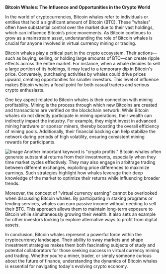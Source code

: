 **Bitcoin Whales: The Influence and Opportunities in the Crypto World**

In the world of cryptocurrencies, Bitcoin whales refer to individuals or entities that hold a significant amount of Bitcoin (BTC). These "whales" often have substantial control over the market due to their vast holdings, which can influence Bitcoin’s price movements. As Bitcoin continues to grow as a mainstream asset, understanding the role of Bitcoin whales is crucial for anyone involved in virtual currency mining or trading.

Bitcoin whales play a critical part in the crypto ecosystem. Their actions—such as buying, selling, or holding large amounts of BTC—can create ripple effects across the entire market. For instance, when a whale decides to sell a large portion of its holdings, it may lead to a temporary dip in Bitcoin's price. Conversely, purchasing activities by whales could drive prices upward, creating opportunities for smaller investors. This level of influence makes Bitcoin whales a focal point for both casual traders and serious crypto enthusiasts.

One key aspect related to Bitcoin whales is their connection with mining profitability. Mining is the process through which new Bitcoins are created and transactions are verified on the blockchain network. While Bitcoin whales do not directly participate in mining operations, their wealth can indirectly impact the industry. For example, they might invest in advanced mining hardware or sponsor miners, thereby boosting the overall efficiency of mining pools. Additionally, their financial backing can help stabilize the network during periods of high volatility, ensuring consistent mining rewards for participants.


![Image](https://github.com/user-attachments/assets/b8266eee-691e-4ee1-99ef-bfa10d234fd4)
Another important keyword is "crypto profits." Bitcoin whales often generate substantial returns from their investments, especially when they time market cycles effectively. They may also engage in arbitrage trading between different exchanges, exploiting price differences to maximize earnings. Such strategies highlight how whales leverage their deep knowledge of the market to optimize their returns while influencing broader trends.

Moreover, the concept of "virtual currency earning" cannot be overlooked when discussing Bitcoin whales. By participating in staking programs or lending services, whales can earn passive income without needing to sell their BTC. This approach allows them to maintain long-term exposure to Bitcoin while simultaneously growing their wealth. It also sets an example for other investors looking to explore alternative ways to profit from digital assets.

In conclusion, Bitcoin whales represent a powerful force within the cryptocurrency landscape. Their ability to sway markets and shape investment strategies makes them both fascinating subjects of study and potential collaborators for those seeking success in virtual currency mining and trading. Whether you're a miner, trader, or simply someone curious about the future of finance, understanding the dynamics of Bitcoin whales is essential for navigating today's evolving crypto economy.